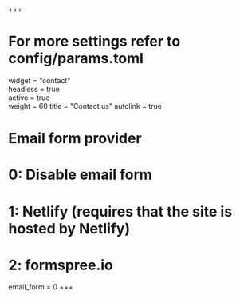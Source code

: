 +++
# For more settings refer to config/params.toml

widget 		= "contact"  
headless 	= true  	
active 		= true  		
weight 		= 60
title 		= "Contact us"
autolink 	= true

# Email form provider
#   0: Disable email form
#   1: Netlify (requires that the site is hosted by Netlify)
#   2: formspree.io
email_form = 0
+++